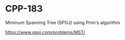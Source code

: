 # CPP-183
Minimum Spanning Tree (SPOJ) using Prim's algorithm








https://www.spoj.com/problems/MST/
